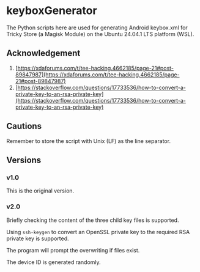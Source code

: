 # keyboxGenerator

The Python scripts here are used for generating Android keybox.xml for Tricky Store (a Magisk Module) on the Ubuntu 24.04.1 LTS platform (WSL). 

## Acknowledgement

1) [https://xdaforums.com/t/tee-hacking.4662185/page-21#post-89847987](https://xdaforums.com/t/tee-hacking.4662185/page-21#post-89847987)
2) [https://stackoverflow.com/questions/17733536/how-to-convert-a-private-key-to-an-rsa-private-key](https://stackoverflow.com/questions/17733536/how-to-convert-a-private-key-to-an-rsa-private-key)

## Cautions

Remember to store the script with Unix (LF) as the line separator. 

## Versions

### v1.0

This is the original version. 

### v2.0

Briefly checking the content of the three child key files is supported. 

Using ``ssh-keygen`` to convert an OpenSSL private key to the required RSA private key is supported. 

The program will prompt the overwriting if files exist. 

The device ID is generated randomly. 
